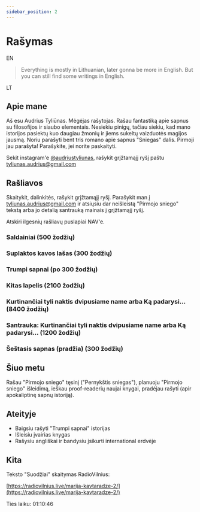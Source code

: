 ```yaml
---
sidebar_position: 2
---
```


# Rašymas

EN

> Everything is mostly in Lithuanian, later gonna be more in English. But you can still find some writings in English.

LT

## Apie mane

Aš esu Audrius Tyliūnas. Mėgėjas rašytojas. Rašau fantastiką apie sapnus su filosofijos ir siaubo elementais. Nesiekiu pinigų, tačiau siekiu, kad mano istorijos pasiektų kuo daugiau žmonių ir jiems sukeltų vaizduotės magijos jausmą. Noriu parašyti bent tris romano apie sapnus "Sniegas" dalis. Pirmoji jau parašyta! Parašykite, jei norite paskaityti.

Sekit instagram'e [@audriustyliunas](https://www.instagram.com/audriustyliunas/), rašykit grįžtamąjį ryšį paštu [tyliunas.audrius@gmail.com](mailto:tyliunas.audrius@gmail.com)

## Rašliavos

Skaitykit, dalinkitės, rašykit grįžtamąjį ryšį. Parašykit man į tyliunas.audrius@gmail.com ir atsiųsiu dar neišleistą "Pirmojo sniego" tekstą arba jo detalią santrauką mainais į grįžtamąjį ryšį.

Atskiri ilgesnių rašliavų puslapiai NAV'e.

### Saldainiai (500 žodžių)

### Suplaktos kavos lašas (300 žodžių)

### Trumpi sapnai (po 300 žodžių)

### Kitas lapelis (2100 žodžių)

### Kurtinančiai tyli naktis dvipusiame name arba Ką padarysi... (8400 žodžių)

### Santrauka: Kurtinančiai tyli naktis dvipusiame name arba Ką padarysi... (1200 žodžių)

### Šeštasis sapnas (pradžia) (300 žodžių)

## Šiuo metu

Rašau "Pirmojo sniego" tęsinį ("Pernykštis sniegas"), planuoju "Pirmojo sniego" išleidimą, ieškau proof-readerių naujai knygai, pradėjau rašyti (apir apokaliptinę sapnų istoriją).

## Ateityje

- Baigsiu rašyti "Trumpi sapnai" istorijas
- Išleisiu įvairias knygas
- Rašysiu angliškai ir bandysiu įsikurti international erdvėje

## Kita

Teksto "Suodžiai" skaitymas RadioVilnius:

[https://radiovilnius.live/marija-kavtaradze-2/](https://radiovilnius.live/marija-kavtaradze-2/)

Ties laiku: 01:10:46
